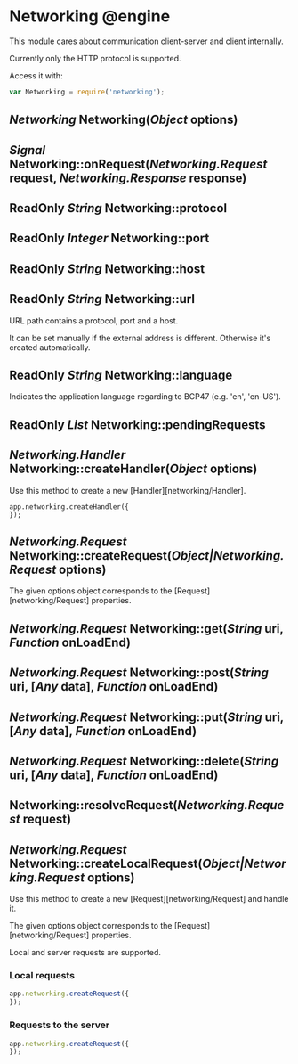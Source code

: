 Networking @engine
==================

This module cares about communication client-server and client internally.

Currently only the HTTP protocol is supported.

Access it with:
```javascript
var Networking = require('networking');
```

*Networking* Networking(*Object* options)
-----------------------------------------

*Signal* Networking::onRequest(*Networking.Request* request, *Networking.Response* response)
--------------------------------------------------------------------------------------------

ReadOnly *String* Networking::protocol
--------------------------------------

ReadOnly *Integer* Networking::port
-----------------------------------

ReadOnly *String* Networking::host
----------------------------------

ReadOnly *String* Networking::url
---------------------------------

URL path contains a protocol, port and a host.

It can be set manually if the external address is different.
Otherwise it's created automatically.

ReadOnly *String* Networking::language
--------------------------------------

Indicates the application language regarding to BCP47 (e.g. 'en', 'en-US').

ReadOnly *List* Networking::pendingRequests
-------------------------------------------

*Networking.Handler* Networking::createHandler(*Object* options)
----------------------------------------------------------------

Use this method to create a new [Handler][networking/Handler].

```javscript
app.networking.createHandler({
});
```

*Networking.Request* Networking::createRequest(*Object|Networking.Request* options)
-----------------------------------------------------------------------------------

The given options object corresponds to the [Request][networking/Request] properties.

*Networking.Request* Networking::get(*String* uri, *Function* onLoadEnd)
------------------------------------------------------------------------

*Networking.Request* Networking::post(*String* uri, [*Any* data], *Function* onLoadEnd)
---------------------------------------------------------------------------------------

*Networking.Request* Networking::put(*String* uri, [*Any* data], *Function* onLoadEnd)
--------------------------------------------------------------------------------------

*Networking.Request* Networking::delete(*String* uri, [*Any* data], *Function* onLoadEnd)
-----------------------------------------------------------------------------------------

Networking::resolveRequest(*Networking.Request* request)
----------------------------------------------------------------------------------------

*Networking.Request* Networking::createLocalRequest(*Object|Networking.Request* options)
----------------------------------------------------------------------------------------

Use this method to create a new [Request][networking/Request] and handle it.

The given options object corresponds to the [Request][networking/Request] properties.

Local and server requests are supported.

### Local requests

```javascript
app.networking.createRequest({
});
```

### Requests to the server

```javascript
app.networking.createRequest({
});
```

